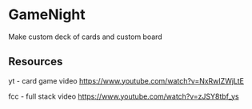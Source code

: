 # GameNight

Make custom deck of cards and custom board

## Resources

yt - card game video
https://www.youtube.com/watch?v=NxRwIZWjLtE

fcc - full stack video
https://www.youtube.com/watch?v=zJSY8tbf_ys
